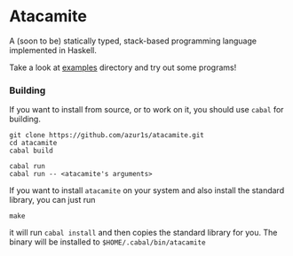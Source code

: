 # Atacamite
A (soon to be) statically typed, stack-based programming language implemented in Haskell.

Take a look at  [examples](https://github.com/azur1s/atacamite/tree/main/examples) directory and try out some programs!

### Building
If you want to install from source, or to work on it, you should use `cabal` for building.
```
git clone https://github.com/azur1s/atacamite.git
cd atacamite
cabal build

cabal run
cabal run -- <atacamite's arguments>
```
If you want to install `atacamite` on your system and also install the standard library, you can just run
```
make
```
it will run `cabal install` and then copies the standard library for you. The binary will be installed to `$HOME/.cabal/bin/atacamite`